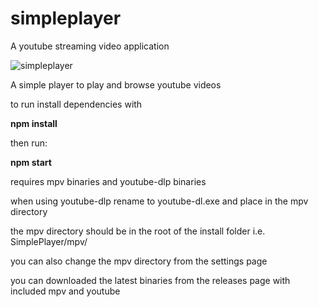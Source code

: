 # simpleplayer
A youtube streaming video application

![simpleplayer](https://user-images.githubusercontent.com/16856336/233855603-33c32448-c390-4b6a-8494-b5f4909ec39b.png)

A simple player to play and browse youtube videos




to run install dependencies with

**npm install** 


then run:

**npm start**

requires mpv binaries and youtube-dlp binaries

when using youtube-dlp rename to youtube-dl.exe
and place in the mpv directory

the mpv directory should be in the root of the install folder i.e. SimplePlayer/mpv/

you can also change the mpv directory from the settings page

you can downloaded the latest binaries from the releases page with included mpv and youtube



